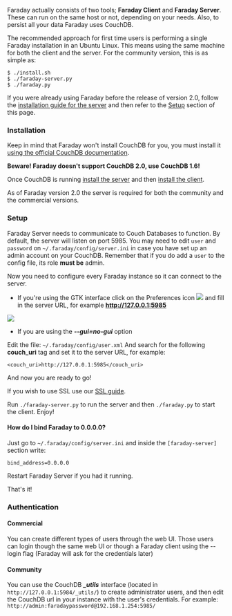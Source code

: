 Faraday actually consists of two tools; **Faraday Client** and **Faraday Server**. These can run on the same host or not, depending on your needs. Also, to persist all your data Faraday uses CouchDB.

The recommended approach for first time users is performing a single Faraday installation in an Ubuntu Linux. This means using the same machine for both the client and the server. For the community version, this is as simple as:

```
$ ./install.sh
$ ./faraday-server.py
$ ./faraday.py
```

If you were already using Faraday before the release of version 2.0, follow the [installation guide for the server](https://github.com/infobyte/faraday/wiki/Installation-server) and then refer to the [Setup](#setup) section of this page.

### Installation

Keep in mind that Faraday won't install CouchDB for you, you must install it [using the official CouchDB documentation](http://docs.couchdb.org/en/1.6.1/install).

**Beware! Faraday doesn't support CouchDB 2.0, use CouchDB 1.6!**

Once CouchDB is running [install the server](https://github.com/infobyte/faraday/wiki/Installation-server) and then [install the client](https://github.com/infobyte/faraday/wiki/Installation-client).

As of Faraday version 2.0 the server is required for both the community and the commercial versions.

<a name="setup"></a>
### Setup

Faraday Server needs to communicate to Couch Databases to function. By default, the server will listen on port 5985. You may need to edit ```user``` and ```password``` on ```~/.faraday/config/server.ini``` in case you have set up an admin account on your CouchDB. Remember that if you do add a ```user``` to the config file, its role **must be** admin.

Now you need to configure every Faraday instance so it can connect to the server.

* If you're using the GTK interface click on the Preferences icon ![](https://raw.github.com/wiki/infobyte/faraday/images/gtk-preferences-icon.png) and fill in the server URL, for example **http://127.0.0.1:5985**

![](https://raw.github.com/wiki/infobyte/faraday/images/gtk-preferences-dialog.png)

* If you are using the ***--gui=no-gui*** option

Edit the file: `~/.faraday/config/user.xml`
And search for the following **couch_uri** tag and set it to the server URL, for example:

`<couch_uri>http://127.0.0.1:5985</couch_uri>`

And now you are ready to go!

If you wish to use SSL use our [SSL guide](https://github.com/infobyte/faraday/wiki/SSL).

Run `./faraday-server.py` to run the server and then `./faraday.py` to start the client. Enjoy!

#### How do I bind Faraday to 0.0.0.0?
Just go to ```~/.faraday/config/server.ini``` and inside the ```[faraday-server]``` section write:

`bind_address=0.0.0.0`

Restart Faraday Server if you had it running.

That's it!

### Authentication
#### Commercial

You can create different types of users through the web UI. Those users can login though the same web UI or though a Faraday client using the --login flag (Faraday will ask for the credentials later)

#### Community
You can use the CouchDB ***_utils*** interface (located in `http://127.0.0.1:5984/_utils/`) to create administrator users, and then edit the CouchDB url in your instance with the user's credentials. For example: `http://admin:faradaypassword@192.168.1.254:5985/`
